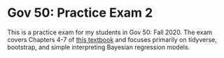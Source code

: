 # Gov 50: Practice Exam 2

This is a practice exam for my students in Gov 50: Fall 2020. The exam covers Chapters 4-7 of [this textbook](https://davidkane9.github.io/PPBDS/) and focuses primarily on tidyverse, bootstrap, and simple interpreting Bayesian regression models.
